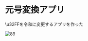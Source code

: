 # 元号変換アプリ

\u32FFを令和に変更するアプリを作った

![89](https://user-images.githubusercontent.com/28350464/56657983-5fed5500-66d4-11e9-88aa-df553c2f7cde.gif)



